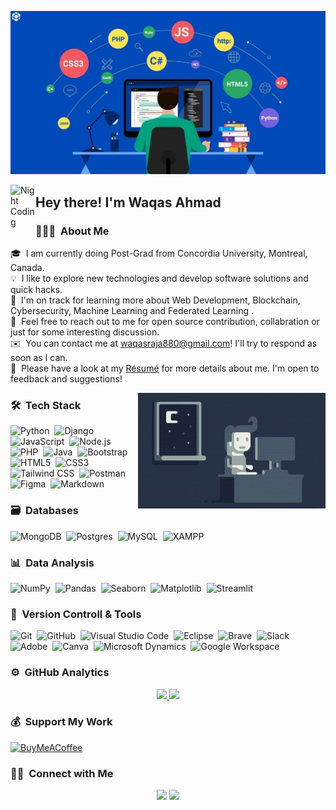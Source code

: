 ![Waqas Ahmad Banner](https://github.com/waqas-ahmad2/waqas-ahmad2/blob/main/popular-tech-stacks-for-software-development.jpg?raw=true)

<img alt="Night Coding" src="./assets/Hand%20Wave.gif" width='40' align="left"/><h2 align="left">Hey there! I'm Waqas Ahmad</h2>


### 👨🏻‍💻 &nbsp;About Me

🎓 &nbsp;I am currently doing Post-Grad from Concordia University, Montreal, Canada.\
💡 &nbsp;I like to explore new technologies and develop software solutions and quick hacks.\
🌱 &nbsp;I'm on track for learning more about Web Development, Blockchain, Cybersecurity, Machine Learning and Federated Learning .\
💬 &nbsp;Feel free to reach out to me for open source contribution, collabration or just for some interesting discussion.\
✉️ &nbsp;You can contact me at waqasraja880@gmail.com! I'll try to respond as soon as I can.\
📄 &nbsp;Please have a look at my [Résumé](https://onedrive.live.com/?authkey=%21AKntgUe4LOwU4xA&id=2C11D5C642133C04%213605&cid=2C11D5C642133C04&parId=root&parQt=sharedby&o=OneUp) for more details about me. I'm open to feedback and suggestions!


<img alt="Night Coding" src="https://raw.githubusercontent.com/AVS1508/AVS1508/master/assets/Night-Coding.gif" align="right"/>

### 🛠 &nbsp;Tech Stack

![Python](https://img.shields.io/badge/python-3670A0?style=for-the-badge&logo=python&logoColor=ffdd54)&nbsp;
![Django](https://img.shields.io/badge/Django-%23092E20.svg?style=for-the-badge&logo=django&logoColor=white)&nbsp;
![JavaScript](https://img.shields.io/badge/javascript-%23323330.svg?style=for-the-badge&logo=javascript&logoColor=%23F7DF1E)&nbsp;
![Node.js](https://img.shields.io/badge/Node.js-%23339933.svg?style=for-the-badge&logo=node.js&logoColor=white)&nbsp;
![PHP](https://img.shields.io/badge/php-%232C3E50.svg?style=for-the-badge&logo=php&logoColor=white)&nbsp;
![Java](https://img.shields.io/badge/java-%23ED8B00.svg?style=for-the-badge&logo=java&logoColor=white)&nbsp;
![Bootstrap](https://img.shields.io/badge/bootstrap-%23563D7C.svg?style=for-the-badge&logo=bootstrap&logoColor=white)&nbsp;
![HTML5](https://img.shields.io/badge/html5-%23E34F26.svg?style=for-the-badge&logo=html5&logoColor=white)&nbsp;
![CSS3](https://img.shields.io/badge/css3-%231572B6.svg?style=for-the-badge&logo=css3&logoColor=white)&nbsp;
![Tailwind CSS](https://img.shields.io/badge/Tailwind%20CSS-%2338B2AC.svg?style=for-the-badge&logo=tailwind-css&logoColor=white)&nbsp;
![Postman](https://img.shields.io/badge/Postman-FF6C37?style=for-the-badge&logo=postman&logoColor=white)&nbsp;
![Figma](https://img.shields.io/badge/figma-%23F24E1E.svg?style=for-the-badge&logo=figma&logoColor=white)&nbsp;
![Markdown](https://img.shields.io/badge/markdown-%23000000.svg?style=for-the-badge&logo=markdown&logoColor=white)&nbsp;

### 🗃 &nbsp;Databases

![MongoDB](https://img.shields.io/badge/MongoDB-%234ea94b.svg?style=for-the-badge&logo=mongodb&logoColor=white)&nbsp;
![Postgres](https://img.shields.io/badge/postgres-%23316192.svg?style=for-the-badge&logo=postgresql&logoColor=white)&nbsp;
![MySQL](https://img.shields.io/badge/mysql-%234F81C6.svg?style=for-the-badge&logo=mysql&logoColor=white)&nbsp;
![XAMPP](https://img.shields.io/badge/xampp-%23FF6600.svg?style=for-the-badge&logo=xampp&logoColor=white)&nbsp;

### 📊 &nbsp;Data Analysis

![NumPy](https://img.shields.io/badge/NumPy-%23013243.svg?style=for-the-badge&logo=numpy&logoColor=white)&nbsp;
![Pandas](https://img.shields.io/badge/Pandas-%23150458.svg?style=for-the-badge&logo=pandas&logoColor=white)&nbsp;
![Seaborn](https://img.shields.io/badge/Seaborn-%23000000.svg?style=for-the-badge&logo=seaborn&logoColor=white)&nbsp;
![Matplotlib](https://img.shields.io/badge/Matplotlib-%230A1D37.svg?style=for-the-badge&logo=matplotlib&logoColor=white)&nbsp;
![Streamlit](https://img.shields.io/badge/Streamlit-%2335B7F3.svg?style=for-the-badge&logo=streamlit&logoColor=white)&nbsp;

### 🧰 &nbsp;Version Controll & Tools 

![Git](https://img.shields.io/badge/git-%23F05033.svg?style=for-the-badge&logo=git&logoColor=white)&nbsp;
![GitHub](https://img.shields.io/badge/github-%23121011.svg?style=for-the-badge&logo=github&logoColor=white)&nbsp;
![Visual Studio Code](https://img.shields.io/badge/Visual%20Studio%20Code-0078d7.svg?style=for-the-badge&logo=visual-studio-code&logoColor=white)&nbsp;
![Eclipse](https://img.shields.io/badge/Eclipse-FE7A16.svg?style=for-the-badge&logo=Eclipse&logoColor=white)&nbsp;
![Brave](https://img.shields.io/badge/Brave-FB542B?style=for-the-badge&logo=Brave&logoColor=white)&nbsp;
![Slack](https://img.shields.io/badge/Slack-4A154B?style=for-the-badge&logo=slack&logoColor=white)&nbsp;
![Adobe](https://img.shields.io/badge/adobe-%23FF0000.svg?style=for-the-badge&logo=adobe&logoColor=white)&nbsp;
![Canva](https://img.shields.io/badge/Canva-%2300C4CC.svg?style=for-the-badge&logo=Canva&logoColor=white)&nbsp;
![Microsoft Dynamics](https://img.shields.io/badge/Microsoft%20Dynamics-%230085B6.svg?style=for-the-badge&logo=microsoft-dynamics&logoColor=white)&nbsp;
![Google Workspace](https://img.shields.io/badge/Google%20Workspace-%234B8B3B.svg?style=for-the-badge&logo=google-workspace&logoColor=white)&nbsp;


### ⚙️ &nbsp;GitHub Analytics

<p align="center">
  <a href="https://github.com/waqas-ahmad2">
    <img height="180em" src="https://github-readme-stats-eight-theta.vercel.app/api?username=waqas-ahmad2&show_icons=true&theme=algolia&include_all_commits=true&count_private=true"/>
  </a>
  <a href="https://github.com/waqas-ahmad2">
    <img height="180em" src="https://github-readme-stats-eight-theta.vercel.app/api/top-langs/?username=waqas-ahmad2&layout=compact&langs_count=8&theme=algolia"/>
  </a>
</p>


### 💰 &nbsp;Support My Work
[![BuyMeACoffee](https://img.shields.io/badge/Buy%20Me%20a%20Coffee-ffdd00?style=for-the-badge&logo=buy-me-a-coffee&logoColor=black)](https://buymeacoffee.com/waqas_ahmad) 


### 🤝🏻 &nbsp;Connect with Me

<p align="center">
<a href="https://www.linkedin.com/in/waqas-ahmad-8048a37b/"><img src="https://img.shields.io/badge/-Waqas%20Ahmad-0077B5?style=flat&logo=linkedin&logoColor=white"/></a>
<a href="mailto:waqasraja880@gmail.com"><img src="https://img.shields.io/badge/-Waqas%20Ahmad-D14836?style=flat&logo=Gmail&logoColor=white"/></a>
</p>
